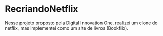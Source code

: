 # RecriandoNetflix
Nesse projeto proposto pela Digital Innovation One, realizei um clone do netflix, mas implementei como um site de livros (Bookflix).
